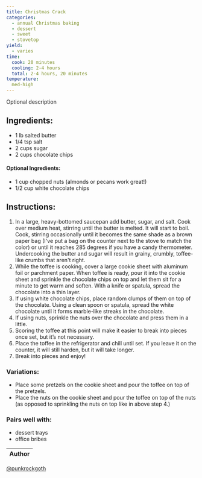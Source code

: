 ```yaml
---
title: Christmas Crack
categories:
  - annual Christmas baking
  - dessert
  - sweet
  - stovetop
yield:
  - varies
time:  
  cook: 20 minutes
  cooling: 2-4 hours
  total: 2-4 hours, 20 minutes
temperature:
  med-high
---
```


Optional description 
## Ingredients:
* 1 lb salted butter
* 1/4 tsp salt
* 2 cups sugar
* 2 cups chocolate chips

#### Optional Ingredients:
* 1 cup chopped nuts (almonds or pecans work great!)
* 1/2 cup white chocolate chips
 
## Instructions:
1. In a large, heavy-bottomed saucepan add butter, sugar, and salt.  Cook over medium heat, stirring until the butter is melted.  It will start to boil.  Cook, stirring occasionally until it becomes the same shade as a brown paper bag (I've put a bag on the counter next to the stove to match the color) or until it reaches 285 degrees if you have a candy thermometer. Undercooking the butter and sugar will result in grainy, crumbly, toffee-like crumbs that aren't right.
2. While the toffee is cooking, cover a large cookie sheet with aluminum foil or parchment paper.
When toffee is ready, pour it into the cookie sheet and sprinkle the chocolate chips on top and let them sit for a minute to get warm and soften.  With a knife or spatula, spread the chocolate into a thin layer.
3. If using white chocolate chips, place random clumps of them on top of the chocolate. Using a clean spoon or spatula, spread the white chocolate until it forms marble-like streaks in the chocolate. 
4. If using nuts, sprinkle the nuts over the chocolate and press them in a little. 
5. Scoring the toffee at this point will make it easier to break into pieces once set, but it’s not necessary.
6. Place the toffee in the refrigerator and chill until set. If you leave it on the counter, it will still harden, but it will take longer.
7. Break into pieces and enjoy!


### Variations:
* Place some pretzels on the cookie sheet and pour the toffee on top of the pretzels.
* Place the nuts on the cookie sheet and pour the toffee on top of the nuts (as opposed to sprinkling the nuts on top like in above step 4.)

### Pairs well with:
* dessert trays
* office bribes

Author |
------ |
[@punkrockgoth](https://github.com/punkrockgoth)
